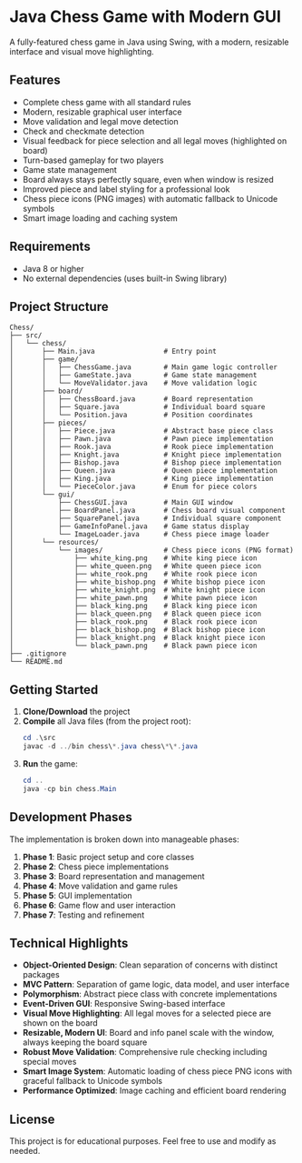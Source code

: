
# Java Chess Game with Modern GUI

A fully-featured chess game in Java using Swing, with a modern, resizable interface and visual move highlighting.


## Features

-   Complete chess game with all standard rules
-   Modern, resizable graphical user interface
-   Move validation and legal move detection
-   Check and checkmate detection
-   Visual feedback for piece selection and all legal moves (highlighted on board)
-   Turn-based gameplay for two players
-   Game state management
-   Board always stays perfectly square, even when window is resized
-   Improved piece and label styling for a professional look
-   Chess piece icons (PNG images) with automatic fallback to Unicode symbols
-   Smart image loading and caching system

## Requirements

-   Java 8 or higher
-   No external dependencies (uses built-in Swing library)

## Project Structure

```
Chess/
├── src/
│   └── chess/
│       ├── Main.java                 # Entry point
│       ├── game/
│       │   ├── ChessGame.java        # Main game logic controller
│       │   ├── GameState.java        # Game state management
│       │   └── MoveValidator.java    # Move validation logic
│       ├── board/
│       │   ├── ChessBoard.java       # Board representation
│       │   ├── Square.java           # Individual board square
│       │   └── Position.java         # Position coordinates
│       ├── pieces/
│       │   ├── Piece.java            # Abstract base piece class
│       │   ├── Pawn.java             # Pawn piece implementation
│       │   ├── Rook.java             # Rook piece implementation
│       │   ├── Knight.java           # Knight piece implementation
│       │   ├── Bishop.java           # Bishop piece implementation
│       │   ├── Queen.java            # Queen piece implementation
│       │   ├── King.java             # King piece implementation
│       │   └── PieceColor.java       # Enum for piece colors
│       └── gui/
│           ├── ChessGUI.java         # Main GUI window
│           ├── BoardPanel.java       # Chess board visual component
│           ├── SquarePanel.java      # Individual square component
│           ├── GameInfoPanel.java    # Game status display
│           └── ImageLoader.java      # Chess piece image loader
│       └── resources/
│           └── images/               # Chess piece icons (PNG format)
│               ├── white_king.png    # White king piece icon
│               ├── white_queen.png   # White queen piece icon
│               ├── white_rook.png    # White rook piece icon
│               ├── white_bishop.png  # White bishop piece icon
│               ├── white_knight.png  # White knight piece icon
│               ├── white_pawn.png    # White pawn piece icon
│               ├── black_king.png    # Black king piece icon
│               ├── black_queen.png   # Black queen piece icon
│               ├── black_rook.png    # Black rook piece icon
│               ├── black_bishop.png  # Black bishop piece icon
│               ├── black_knight.png  # Black knight piece icon
│               └── black_pawn.png    # Black pawn piece icon
├── .gitignore
└── README.md
```


## Getting Started

1. **Clone/Download** the project
2. **Compile** all Java files (from the project root):
    ```powershell
    cd .\src
    javac -d ../bin chess\*.java chess\*\*.java
    ```
3. **Run** the game:
    ```powershell
    cd ..
    java -cp bin chess.Main
    ```

## Development Phases

The implementation is broken down into manageable phases:

1. **Phase 1**: Basic project setup and core classes
2. **Phase 2**: Chess piece implementations
3. **Phase 3**: Board representation and management
4. **Phase 4**: Move validation and game rules
5. **Phase 5**: GUI implementation
6. **Phase 6**: Game flow and user interaction
7. **Phase 7**: Testing and refinement


## Technical Highlights

-   **Object-Oriented Design**: Clean separation of concerns with distinct packages
-   **MVC Pattern**: Separation of game logic, data model, and user interface
-   **Polymorphism**: Abstract piece class with concrete implementations
-   **Event-Driven GUI**: Responsive Swing-based interface
-   **Visual Move Highlighting**: All legal moves for a selected piece are shown on the board
-   **Resizable, Modern UI**: Board and info panel scale with the window, always keeping the board square
-   **Robust Move Validation**: Comprehensive rule checking including special moves
-   **Smart Image System**: Automatic loading of chess piece PNG icons with graceful fallback to Unicode symbols
-   **Performance Optimized**: Image caching and efficient board rendering


## License

This project is for educational purposes. Feel free to use and modify as needed.
